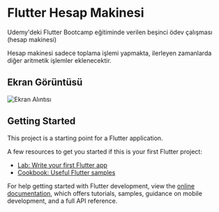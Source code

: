 # Flutter Hesap Makinesi

Udemy'deki Flutter Bootcamp eğitiminde verilen beşinci ödev çalışması (hesap makinesi)

Hesap makinesi sadece toplama işlemi yapmakta, ilerleyen zamanlarda diğer aritmetik işlemler eklenecektir.

## Ekran Görüntüsü

![Ekran Alıntısı](https://github.com/abdullah-aydogan/flutter-hesap-makinesi/assets/117303457/5ad6afd7-34c5-4532-b747-2d5fa452a11e)

## Getting Started

This project is a starting point for a Flutter application.

A few resources to get you started if this is your first Flutter project:

- [Lab: Write your first Flutter app](https://docs.flutter.dev/get-started/codelab)
- [Cookbook: Useful Flutter samples](https://docs.flutter.dev/cookbook)

For help getting started with Flutter development, view the
[online documentation](https://docs.flutter.dev/), which offers tutorials,
samples, guidance on mobile development, and a full API reference.
